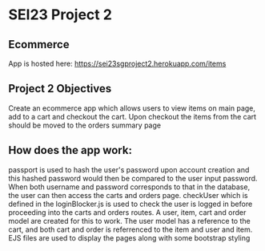 # SEI23 Project 2

## Ecommerce

App is hosted here: https://sei23sgproject2.herokuapp.com/items

## Project 2 Objectives
Create an ecommerce app which allows users to view items on main page, add to a cart and checkout the cart. Upon checkout the items from the cart should be moved to the orders summary page


## How does the app work:
passport is used to hash the user's password upon account creation and this hashed password would then be compared to the user input password.
When both username and password corresponds to that in the database, the user can then access the carts and orders page.
checkUser which is defined in the loginBlocker.js is used to check the user is logged in before proceeding into the carts and orders routes.
A user, item, cart and order model are created for this to work.
The user model has a reference to the cart, and both cart and order is referrenced to the item and user and item.
EJS files are used to display the pages along with some bootstrap styling

